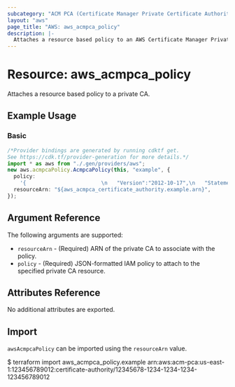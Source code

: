 ```yaml
---
subcategory: "ACM PCA (Certificate Manager Private Certificate Authority)"
layout: "aws"
page_title: "AWS: aws_acmpca_policy"
description: |-
  Attaches a resource based policy to an AWS Certificate Manager Private Certificate Authority (ACM PCA)
---
```


# Resource: aws\_acmpca\_policy

Attaches a resource based policy to a private CA.

## Example Usage

### Basic

```typescript
/*Provider bindings are generated by running cdktf get.
See https://cdk.tf/provider-generation for more details.*/
import * as aws from "./.gen/providers/aws";
new aws.acmpcaPolicy.AcmpcaPolicy(this, "example", {
  policy:
    '{                        \n   "Version":"2012-10-17",\n   "Statement":[\n      {    \n         "Sid":"1",\n         "Effect":"Allow",         \n         "Principal":{                                                                                                                                               \n            "AWS":"${data.aws_caller_identity.current.account_id}"                                                                                \n         },\n         "Action":[\n            "acm-pca:DescribeCertificateAuthority",\n            "acm-pca:GetCertificate",\n            "acm-pca:GetCertificateAuthorityCertificate",\n            "acm-pca:ListPermissions",\n            "acm-pca:ListTags"                                                                                   \n         ],                                                                                              \n         "Resource":"${aws_acmpca_certificate_authority.example.arn}"\n      },\n      {\n         "Sid":"1",  \n         "Effect":"Allow",\n         "Principal":{\n            "AWS":"${data.aws_caller_identity.current.account_id}"\n         },\n         "Action":[\n            "acm-pca:IssueCertificate"\n         ],\n         "Resource":"${aws_acmpca_certificate_authority.example.arn}",\n         "Condition":{\n            "StringEquals":{\n               "acm-pca:TemplateArn":"arn:aws:acm-pca:::template/EndEntityCertificate/V1"\n            }\n         }\n      }\n   ]\n}\n',
  resourceArn: "${aws_acmpca_certificate_authority.example.arn}",
});

```

## Argument Reference

The following arguments are supported:

* `resourceArn` - (Required) ARN of the private CA to associate with the policy.
* `policy` - (Required) JSON-formatted IAM policy to attach to the specified private CA resource.

## Attributes Reference

No additional attributes are exported.

## Import

`awsAcmpcaPolicy` can be imported using the `resourceArn` value.

$ terraform import aws\_acmpca\_policy.example arn:aws:acm-pca:us-east-1:123456789012:certificate-authority/12345678-1234-1234-1234-123456789012
